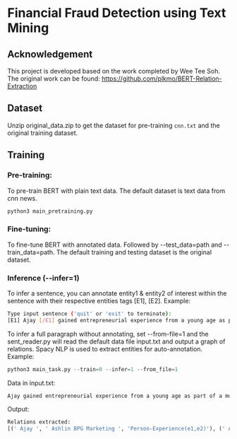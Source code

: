 # Financial Fraud Detection using Text Mining

## Acknowledgement
This project is developed based on the work completed by Wee Tee Soh. The original work can be found:
https://github.com/plkmo/BERT-Relation-Extraction

## Dataset
Unzip original_data.zip to get the dataset for pre-training ```cnn.txt``` and the original training dataset.

## Training
### Pre-training:
To pre-train BERT with plain text data. The default dataset is text data from cnn news.
```python
python3 main_pretraining.py
```

### Fine-tuning:
To fine-tune BERT with annotated data. Followed by --test_data=path and --train_data=path. The default training and testing dataset is the original dataset.

### Inference (--infer=1)
To infer a sentence, you can annotate entity1 & entity2 of interest within the sentence with their respective entities tags [E1], [E2]. 
Example:
```bash
Type input sentence ('quit' or 'exit' to terminate):
[E1] Ajay [/E1] gained entrepreneurial experience from a young age as part of a multi-generational family business named [E2] Ashlin BPG Marketing [/E2]. Ashlin supplies high-end leather accessories to the e-commerce and promotional product industries.
```

To infer a full paragraph without annotating, set --from-file=1 and the sent_reader.py will read the default data file input.txt and output a graph of relations. Spacy NLP is used to extract entities for auto-annotation.
Example:
```python
python3 main_task.py --train=0 --infer=1 --from_file=1
```

Data in input.txt:
```bash
Ajay gained entrepreneurial experience from a young age as part of a multi-generational family business named Ashlin BPG Marketing. Ashlin supplies high-end leather accessories to the e-commerce and promotional product industries.
```

Output:
```python
Relations extracted:
[(' Ajay ', ' Ashlin BPG Marketing ', 'Person-Experience(e1,e2)'), (' Ashlin BPG Marketing ', ' Ajay ', 'parent-subsidiary(e1,e2)'), (' Ajay ', ' Ashlin ', 'Person-Experience(e1,e2)'), (' Ashlin ', ' Ajay ', 'parent-subsidiary(e1,e2)'), (' Ashlin BPG Marketing ', ' Ashlin ', 'parent-subsidiary(e1,e2)'), (' Ashlin ', ' Ashlin BPG Marketing ', 'parent-subsidiary(e1,e2)'), ('Ajay', 'Ashlin BPG Marketing', 'Person-Experience(e1,e2)'), ('Ajay', 'Ashlin', 'Person-Experience(e1,e2)'), ('Ashlin BPG Marketing', 'Ajay', 'parent-subsidiary(e1,e2)'), ('Ashlin', 'Ajay', 'parent-subsidiary(e1,e2)')]
```
